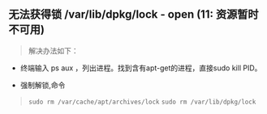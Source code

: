 ## 无法获得锁 /var/lib/dpkg/lock - open (11: 资源暂时不可用)

> 解决办法如下：

+ 终端输入 ps  aux ，列出进程。找到含有apt-get的进程，直接sudo kill PID。

+ 强制解锁,命令
> `sudo rm /var/cache/apt/archives/lock`
> `sudo rm /var/lib/dpkg/lock`
